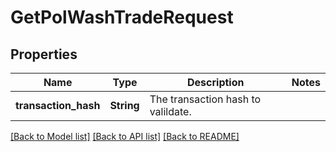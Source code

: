 # GetPolWashTradeRequest

## Properties

Name | Type | Description | Notes
------------ | ------------- | ------------- | -------------
**transaction_hash** | **String** | The transaction hash to valildate. | 

[[Back to Model list]](../README.md#documentation-for-models) [[Back to API list]](../README.md#documentation-for-api-endpoints) [[Back to README]](../README.md)


